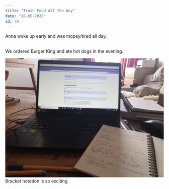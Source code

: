 ```yaml
---
title: "Trash Food All the Way"
date: "26-05-2020"
id: 70
---
```

Anna woke up early and was mopey/tired all day. <br><br>

We ordered Burger King and ate hot dogs in the evening.

![Coding](../images/May/24.jpg)
Bracket notation is so exciting.